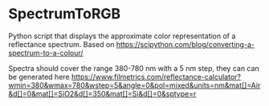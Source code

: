 # SpectrumToRGB
Python script that displays the approximate color representation of a reflectance spectrum. Based on https://scipython.com/blog/converting-a-spectrum-to-a-colour/

Spectra should cover the range 380-780 nm with a 5 nm step, they can can be generated here https://www.filmetrics.com/reflectance-calculator?wmin=380&wmax=780&wstep=5&angle=0&pol=mixed&units=nm&mat[]=Air&d[]=0&mat[]=SiO2&d[]=350&mat[]=Si&d[]=0&sptype=r
